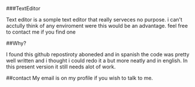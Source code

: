 ###TextEditor

Text editor is a somple text editor that really serveces no purpose. i can't acctully think of any enviroment were this would be an advantage. feel free to contact me if you find one

##Why?

I found this github repostiroty aboneded and in spanish the code was pretty well written and i thought i could redo it a but more neatly and in english. In this present version it still needs alot of work.

##contact
My email is on my profile if you wish to talk to me.